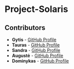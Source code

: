 # Project-Solaris

## Contributors

- **Gytis** - [GitHub Profile](https://github.com/GytisPra)
- **Tauras** - [GitHub Profile](https://github.com/TaurasGG)
- **Sandra** - [GitHub Profile](https://github.com/SandLast)
- **Augustė** - [GitHub Profile](https://github.com/)
- **Dominykas** - [GitHub Profile](https://github.com/Domis201)

